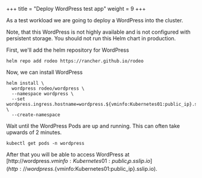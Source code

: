 +++
title = "Deploy WordPress test app"
weight = 9
+++

As a test workload we are going to deploy a WordPress into the cluster.

Note, that this WordPress is not highly available and is not configured with persistent storage. You should not run this Helm chart in production.

First, we'll add the helm repository for WordPress

```ctr:Kubernetes01
helm repo add rodeo https://rancher.github.io/rodeo
```

Now, we can install WordPress

```ctr:Kubernetes01
helm install \
  wordpress rodeo/wordpress \
  --namespace wordpress \
  --set wordpress.ingress.hostname=wordpress.${vminfo:Kubernetes01:public_ip}.sslip.io \
  --create-namespace
```

Wait until the WordPress Pods are up and running. This can often take upwards of 2 minutes.

```ctr:Kubernetes01
kubectl get pods -n wordpress
```

After that you will be able to access WordPress at [http://wordpress.${vminfo:Kubernetes01:public_ip}.sslip.io](http://wordpress.${vminfo:Kubernetes01:public_ip}.sslip.io).
